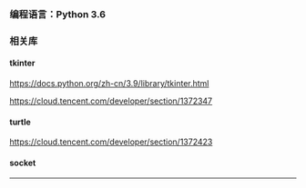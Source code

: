 ### 编程语言：Python 3.6

### 相关库

#### tkinter

https://docs.python.org/zh-cn/3.9/library/tkinter.html

https://cloud.tencent.com/developer/section/1372347

#### turtle 

https://cloud.tencent.com/developer/section/1372423

#### socket



---





